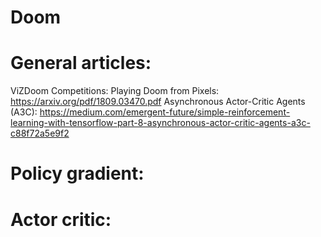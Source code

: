 # Doom

# General articles:
ViZDoom Competitions: Playing Doom from Pixels: https://arxiv.org/pdf/1809.03470.pdf
Asynchronous Actor-Critic Agents (A3C): https://medium.com/emergent-future/simple-reinforcement-learning-with-tensorflow-part-8-asynchronous-actor-critic-agents-a3c-c88f72a5e9f2


# Policy gradient:



# Actor critic:
